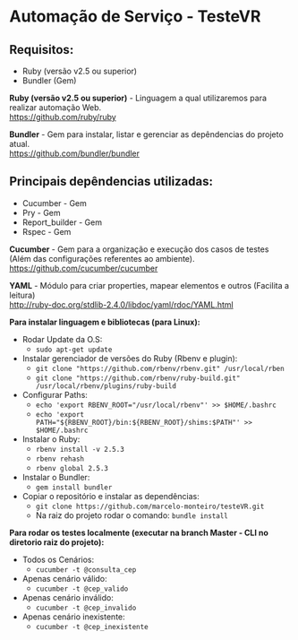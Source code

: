 # Automação de Serviço - TesteVR

## Requisitos:

* Ruby (versão v2.5 ou superior)
* Bundler (Gem)

**Ruby (versão v2.5 ou superior)** - Linguagem a qual utilizaremos para realizar automação Web.  
https://github.com/ruby/ruby  

**Bundler** - Gem para instalar, listar e gerenciar as depêndencias do projeto atual.  
https://github.com/bundler/bundler  

## Principais depêndencias utilizadas:

* Cucumber       - Gem 
* Pry            - Gem 
* Report_builder - Gem 
* Rspec          - Gem

**Cucumber** - Gem para a organização e execução dos casos de testes (Além das configurações referentes ao ambiente).  
https://github.com/cucumber/cucumber  

**YAML** - Módulo para criar properties, mapear elementos e outros (Facilita a leitura)  
http://ruby-doc.org/stdlib-2.4.0/libdoc/yaml/rdoc/YAML.html  


**Para instalar linguagem e bibliotecas (para Linux):** 

* Rodar Update da O.S:
    * ``sudo apt-get update``
* Instalar gerenciador de versões do Ruby (Rbenv e plugin): 
    * ``git clone "https://github.com/rbenv/rbenv.git" /usr/local/rben``
    * ``git clone "https://github.com/rbenv/ruby-build.git" /usr/local/rbenv/plugins/ruby-build``
* Configurar Paths: 
    * ``echo 'export RBENV_ROOT="/usr/local/rbenv"' >> $HOME/.bashrc``
    * ``echo 'export PATH="${RBENV_ROOT}/bin:${RBENV_ROOT}/shims:$PATH"' >> $HOME/.bashrc``
* Instalar o Ruby: 
    * ``rbenv install -v 2.5.3``
    * ``rbenv rehash``
    * ``rbenv global 2.5.3``
* Instalar o Bundler: 
    * ``gem install bundler``
* Copiar o repositório e instalar as dependências: 
    * ``git clone https://github.com/marcelo-monteiro/testeVR.git``
    * Na raiz do projeto rodar o comando: ``bundle install`` 

**Para rodar os testes localmente (executar na branch Master - CLI no diretorio raiz do projeto):** 

* Todos os Cenários: 
    * ``cucumber -t @consulta_cep``
* Apenas cenário válido: 
    * ``cucumber -t @cep_valido``
* Apenas cenário inválido: 
    * ``cucumber -t @cep_invalido``
* Apenas cenário inexistente: 
    * ``cucumber -t @cep_inexistente``
